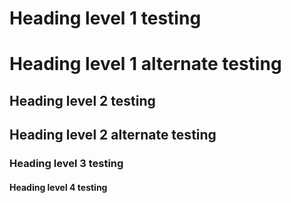 # Heading level 1 testing
Heading level 1 alternate testing
=================================

## Heading level 2 testing
Heading level 2 alternate testing
---------------------------------

### Heading level 3 testing

#### Heading level 4 testing

